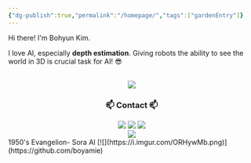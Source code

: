 ```yaml
---
{"dg-publish":true,"permalink":"/homepage/","tags":["gardenEntry"]}
---
```


Hi there! I'm Bohyun Kim.

I love AI, especially **depth estimation**. 
Giving robots the ability to see the world in 3D is crucial task for AI! 😎

<div align="center">
	    <br>
  <a href="https://boyamie.github.io/"><img src="https://img.shields.io/badge/NaverBoostcampAITechDiary-03C75A?style=for-the-badge&logo=Naver&logoColor=white" /></a>
    <br>
</div>
<h3 align="center">📫 Contact 📫</h3>  
<div align="center">
	<a href="https://velog.io/@boyamie_/posts" target="_blank"><img src="https://img.shields.io/badge/Velog-1EBC8F?style=for-the-badge&logo=Velog&logoColor=white"/></a> <a href="https://blog.naver.com/boyamie" target="_blank"><img src="https://img.shields.io/badge/Blog-03C75A?style=for-the-badge&logo=Naver&logoColor=white"/></a> <a href="https://instagram.com/boyamie_/?hl=ko" target="_blank"><img src="https://img.shields.io/badge/boyamie_-E4405F?style=for-the-badge&logo=Instagram&logoColor=white"/></a>

</div>
<div align="center">
<a href="https://github.com/boyamie" target="_blank"><img src="https://img.shields.io/badge/boyamie-181717?style=for-the-badge&logo=GitHub&logoColor=white"/></a>
</div>
1950's Evangelion- Sora AI
[![](https://i.imgur.com/ORHywMb.png)](https://github.com/boyamie)


